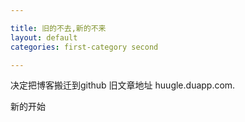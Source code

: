 ```yaml
---

title: 旧的不去,新的不来
layout: default
categories: first-category second

---
```


决定把博客搬迁到github 旧文章地址 huugle.duapp.com. 

新的开始
